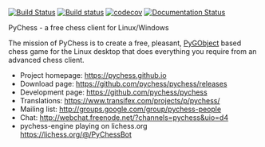 [![Build Status](https://travis-ci.org/pychess/pychess.svg?branch=master)](https://travis-ci.org/pychess/pychess)
[![Build status](https://ci.appveyor.com/api/projects/status/6ogd60wtqw84k5yv?svg=true)](https://ci.appveyor.com/project/gbtami/pychess-1t7a2)
[![codecov](https://codecov.io/gh/pychess/pychess/branch/master/graph/badge.svg)](https://codecov.io/gh/pychess/pychess)
[![Documentation Status](https://readthedocs.org/projects/pychess/badge/?version=latest)](http://pychess.readthedocs.org/en/latest/?badge=latest)

PyChess - a free chess client for Linux/Windows

The mission of PyChess is to create a free, pleasant, [PyGObject](https://pygobject.readthedocs.io/) based chess game for the
Linux desktop that does everything you require from an advanced chess client.

- Project homepage: https://pychess.github.io
- Download page: https://github.com/pychess/pychess/releases
- Development page: https://github.com/pychess/pychess
- Translations: https://www.transifex.com/projects/p/pychess/
- Mailing list: http://groups.google.com/group/pychess-people
- Chat: http://webchat.freenode.net/?channels=pychess&uio=d4
- pychess-engine playing on lichess.org https://lichess.org/@/PyChessBot

